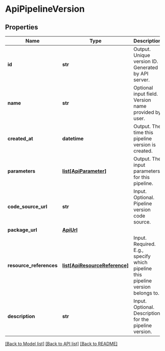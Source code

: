 # ApiPipelineVersion

## Properties

| Name                    | Type                                                      | Description                                                                     | Notes      |
| ----------------------- | --------------------------------------------------------- | ------------------------------------------------------------------------------- | ---------- |
| **id**                  | **str**                                                   | Output. Unique version ID. Generated by API server.                             | [optional] |
| **name**                | **str**                                                   | Optional input field. Version name provided by user.                            | [optional] |
| **created_at**          | **datetime**                                              | Output. The time this pipeline version is created.                              | [optional] |
| **parameters**          | [**list[ApiParameter]**](ApiParameter.md)                 | Output. The input parameters for this pipeline.                                 | [optional] |
| **code_source_url**     | **str**                                                   | Input. Optional. Pipeline version code source.                                  | [optional] |
| **package_url**         | [**ApiUrl**](ApiUrl.md)                                   |                                                                                 | [optional] |
| **resource_references** | [**list[ApiResourceReference]**](ApiResourceReference.md) | Input. Required. E.g., specify which pipeline this pipeline version belongs to. | [optional] |
| **description**         | **str**                                                   | Input. Optional. Description for the pipeline version.                          | [optional] |

[[Back to Model list]](../README.md#documentation-for-models) [[Back to API list]](../README.md#documentation-for-api-endpoints) [[Back to README]](../README.md)

